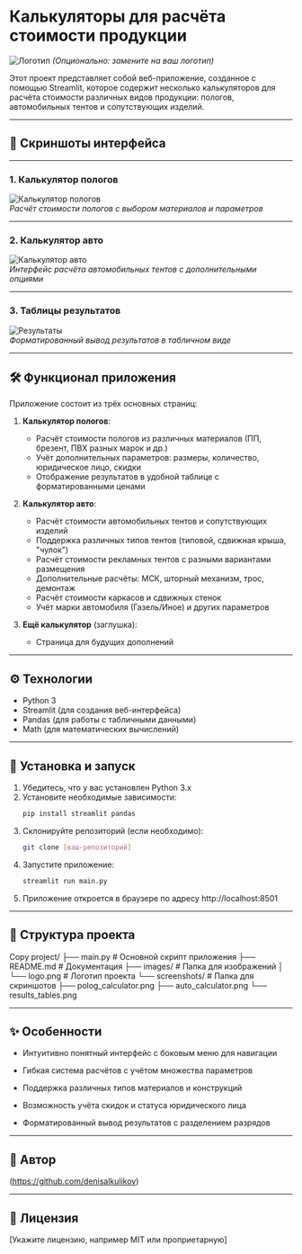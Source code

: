 # Калькуляторы для расчёта стоимости продукции

![Логотип](images/logo.png) *(Опционально: замените на ваш логотип)*

Этот проект представляет собой веб-приложение, созданное с помощью Streamlit, которое содержит несколько калькуляторов для расчёта стоимости различных видов продукции: пологов, автомобильных тентов и сопутствующих изделий.

---

## 📸 Скриншоты интерфейса

---

### 1. Калькулятор пологов
![Калькулятор пологов](screenshots/polog_calculator.png)  
*Расчёт стоимости пологов с выбором материалов и параметров*

---

### 2. Калькулятор авто
![Калькулятор авто](screenshots/auto_calculator.png)  
*Интерфейс расчёта автомобильных тентов с дополнительными опциями*

---

### 3. Таблицы результатов
![Результаты](screenshots/results_tables.png)  
*Форматированный вывод результатов в табличном виде*

---

## 🛠️ Функционал приложения

Приложение состоит из трёх основных страниц:

1. **Калькулятор пологов**:
   - Расчёт стоимости пологов из различных материалов (ПП, брезент, ПВХ разных марок и др.)
   - Учёт дополнительных параметров: размеры, количество, юридическое лицо, скидки
   - Отображение результатов в удобной таблице с форматированными ценами

2. **Калькулятор авто**:
   - Расчёт стоимости автомобильных тентов и сопутствующих изделий
   - Поддержка различных типов тентов (типовой, сдвижная крыша, "чулок")
   - Расчёт стоимости рекламных тентов с разными вариантами размещения
   - Дополнительные расчёты: МСК, шторный механизм, трос, демонтаж
   - Расчёт стоимости каркасов и сдвижных стенок
   - Учёт марки автомобиля (Газель/Иное) и других параметров

3. **Ещё калькулятор** (заглушка):
   - Страница для будущих дополнений

---

## ⚙️ Технологии

- Python 3
- Streamlit (для создания веб-интерфейса)
- Pandas (для работы с табличными данными)
- Math (для математических вычислений)

---

## 🚀 Установка и запуск

1. Убедитесь, что у вас установлен Python 3.x
2. Установите необходимые зависимости:
   ```bash
   pip install streamlit pandas
   ```
3. Склонируйте репозиторий (если необходимо):
   ```bash
   git clone [ваш-репозиторий]
   ```
4. Запустите приложение:
   ```bash
   streamlit run main.py
   ```
5. Приложение откроется в браузере по адресу http://localhost:8501

---

## 📁 Структура проекта
Copy
project/
├── main.py              # Основной скрипт приложения
├── README.md            # Документация
├── images/              # Папка для изображений
│   └── logo.png         # Логотип проекта
└── screenshots/         # Папка для скриншотов
    ├── polog_calculator.png
    ├── auto_calculator.png
    └── results_tables.png

---

## ✨ Особенности
- Интуитивно понятный интерфейс с боковым меню для навигации

- Гибкая система расчётов с учётом множества параметров

- Поддержка различных типов материалов и конструкций

- Возможность учёта скидок и статуса юридического лица

- Форматированный вывод результатов с разделением разрядов

---

## 👤 Автор
(https://github.com/denisalkulikov)

---

## 📜 Лицензия
[Укажите лицензию, например MIT или проприетарную]
